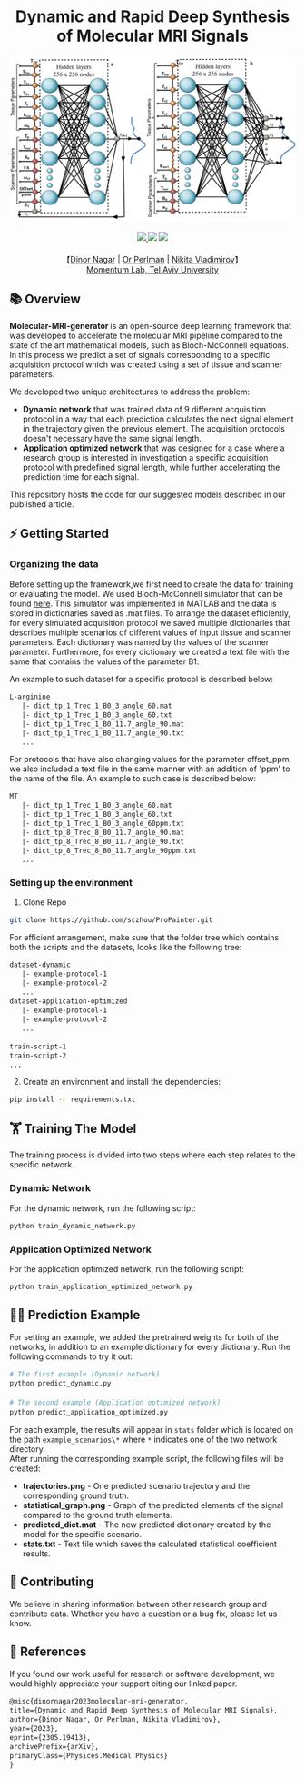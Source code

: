 <div align="center">


<h1>Dynamic and Rapid Deep Synthesis of Molecular MRI Signals
</h1>

<img src = "figures/architecture.png" width = "700">  

<div>
    <h4 align="center">
        <a href="https://arxiv.org/abs/2305.19413" target='_blank'>
        <img src="https://img.shields.io/badge/arXiv-2305.19413-b31b1b.svg">
        </a>
        <img src="https://api.infinitescript.com/badgen/count?name=DinorNagar/Molecular-MRI-Generator)">
        <img src="https://img.shields.io/badge/language-Python-214870.svg")>
    </h4>

</div>
【<a href='https://github.com/DinorNagar' target='_blank'>Dinor Nagar</a> |
<a href='https://github.com/operlman' target='_blank'>Or Perlman</a> |
<a href='https://github.com/vnikale' target='_blank'>Nikita Vladimirov</a>】
<div>
<a href='https://mri-ai.github.io/' target='_blank'>Momentum Lab, Tel Aviv University</a>
</div>
</div>


## 📚 Overview

<strong>Molecular-MRI-generator </strong> is an open-source deep learning framework that was developed to accelerate
the molecular MRI pipeline compared to the state of the art mathematical models, such as Bloch-McConnell equations.
In this process we predict a set of signals corresponding to a specific acquisition protocol which was created using
a set of tissue and scanner parameters.

We developed two unique architectures to address the problem:
- <strong>Dynamic network</strong> that was trained data of 9 different acquisition protocol in a way that each prediction calculates
the next signal element in the trajectory given the previous element. The acquisition protocols doesn't necessary have the same signal length.
- <strong>Application optimized network</strong> that was designed for a case where a research group is interested in
investigation a specific acquisition protocol with predefined signal length, while further accelerating the prediction
time for each signal.

This repository hosts the code for our suggested models described in our published article. 


## ⚡ Getting Started

### Organizing the data
Before setting up the framework,we first need to create the data for training or evaluating the model. We used
Bloch-McConnell simulator that can be found <a href='https://mri-ai.github.io/' target='_blank'>here</a>. This simulator
was implemented in MATLAB and the data is stored in dictionaries saved as .mat files. To arrange the dataset
efficiently, for every simulated acquisition protocol we saved multiple dictionaries that describes multiple scenarios
of different values of input tissue and scanner parameters. Each dictionary was named by the values of the scanner parameter.
Furthermore, for every dictionary we created a text file with the same that contains the values of the parameter B1.

An example to such dataset for a specific protocol is described below:

```
L-arginine
   |- dict_tp_1_Trec_1_B0_3_angle_60.mat
   |- dict_tp_1_Trec_1_B0_3_angle_60.txt
   |- dict_tp_1_Trec_1_B0_11.7_angle_90.mat
   |- dict_tp_1_Trec_1_B0_11.7_angle_90.txt
   ...
```

For protocols that have also changing values for the parameter offset_ppm, we also included a text file in the same
manner with an addition of 'ppm' to the name of the file.
An example to such case is described below:

```
MT
   |- dict_tp_1_Trec_1_B0_3_angle_60.mat
   |- dict_tp_1_Trec_1_B0_3_angle_60.txt
   |- dict_tp_1_Trec_1_B0_3_angle_60ppm.txt
   |- dict_tp_8_Trec_8_B0_11.7_angle_90.mat
   |- dict_tp_8_Trec_8_B0_11.7_angle_90.txt
   |- dict_tp_8_Trec_8_B0_11.7_angle_90ppm.txt
   ...
```

### Setting up the environment
1. Clone Repo

```bash
git clone https://github.com/sczhou/ProPainter.git
```
For efficient arrangement, make sure that the folder tree which contains both the scripts and the datasets,
looks like the following tree:

```
dataset-dynamic
   |- example-protocol-1
   |- example-protocol-2
   ...
dataset-application-optimized
   |- example-protocol-1
   |- example-protocol-2
   ...   
  
train-script-1
train-script-2
...
```

2. Create an environment and install the dependencies:

```bash
pip install -r requirements.txt
```




## 🏋️ Training The Model
The training process is divided into two steps where each step relates to the specific network.

### Dynamic Network
For the dynamic network, run the following script:
```bash
python train_dynamic_network.py
```

### Application Optimized Network
For the application optimized network, run the following script:
```bash
python train_application_optimized_network.py
```

## 🏄🏻 Prediction Example
For setting an example, we added the pretrained weights for both of the networks, in addition to an example dictionary for every dictionary.
Run the following commands to try it out:

```bash
# The first example (Dynamic network)
python predict_dynamic.py

# The second example (Application optimized network)
python predict_application_optimized.py
```

For each example, the results will appear in `stats` folder which is located on the path `example_scenarios\*` where `*` indicates one of the two network directory.<br />
After running the corresponding example script, the following files will be created:
* __trajectories.png__ - One predicted scenario trajectory and the corresponding ground truth. 
* __statistical_graph.png__ - Graph of the predicted elements of the signal compared to the ground truth elements.
* __predicted_dict.mat__ - The new predicted dictionary created by the model for  the specific scenario.
* __stats.txt__ - Text file which saves the calculated statistical coefficient results.


## 🚀 Contributing
We believe in sharing information between other research group and contribute data. 
Whether you have a question or a bug fix, please let us know.


## 📑 References
If you found our work useful for research or software development, 
we would highly appreciate your support citing our linked paper.   
``` # TO CHANGE
@misc{dinornagar2023molecular-mri-generator,
title={Dynamic and Rapid Deep Synthesis of Molecular MRI Signals},
author={Dinor Nagar, Or Perlman, Nikita Vladimirov},
year={2023},
eprint={2305.19413},
archivePrefix={arXiv},
primaryClass={Physices.Medical Physics}
}
```

